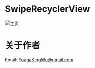 # SwipeRecyclerView


![主页](http://git.oschina.net/ailisex/StudioManager-Simple/raw/master/ImageSrc/home.png?dir=0&filepath=ImageSrc%2Fhome.png&oid=0ea550988289b51c99ecac799d4e9dd8f62ab173&sha=dbc9c83ca383f594e542c81924f16f753ebe1338)


# 关于作者
Email: YougaKingWu@gmail.com
